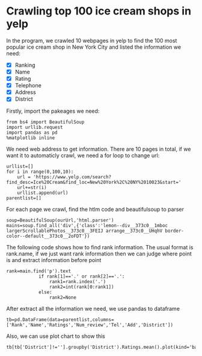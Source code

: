 # Crawling top 100 ice cream shops in yelp
In the program, we crawled 10 webpages in yelp to find the 100 most popular ice cream shop in New York City and listed the information we need:
- [x] Ranking    
- [x] Name
- [x] Rating
- [x] Telephone
- [x] Address
- [x] District

Firstly, import the pakeages we need:
```
from bs4 import BeautifulSoup
import urllib.request
import pandas as pd
%matplotlib inline 
```
We need web address to get information. There are 10 pages in total, if we want it to automaticly crawl, we need a for loop to change url:
``` 
urllist=[]
for i in range(0,100,10):
    url = 'https://www.yelp.com/search?find_desc=Ice%20Cream&find_loc=New%20York%2C%20NY%2010023&start='
    url+=str(i)
    urllist.append(url)
parentlist=[]
```
For each page we crawl, find the htlm code and beautifulsoup to parser
```
soup=BeautifulSoup(ourUrl,'html.parser')
mains=soup.find_all('div',{'class':'lemon--div__373c0__1mboc largerScrollablePhotos__373c0__3FEIJ arrange__373c0__UHqhV border-color--default__373c0__2oFDT'})
```
The following code shows how to find rank information. The usual format is rank.name, if we just want rank information then we can judge where point is and extract information before point
```
rank=main.find('p').text
            if rank[1]=='.' or rank[2]=='.':
                rank1=rank.index('.')
                rank2=int(rank[0:rank1])
            else:
                rank2=None
```
After extract all the information we need, we use pandas to dataframe
```
tb=pd.DataFrame(data=parentlist,columns=['Rank','Name','Ratings','Num_review','Tel','Add','District'])
```
Also, we can use plot chart to show this
```
tb[tb['District']!=''].groupby('District').Ratings.mean().plot(kind='bar')
```
